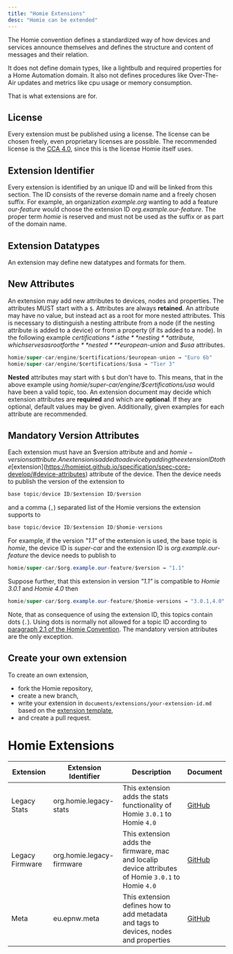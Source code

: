 ```yaml
---
title: "Homie Extensions"
desc: "Homie can be extended"
---
```


The Homie convention defines a standardized way of how devices and services announce themselves and defines the structure and content of messages and their relation.

It does not define domain types, like a lightbulb and required properties for a Home Automation domain.
It also not defines procedures like Over-The-Air updates and metrics like cpu usage or memory consumption.

That is what extensions are for.

## License

Every extension must be published using a license.
The license can be chosen freely, even proprietary licenses are possible.
The recommended license is the [CCA 4.0](https://homieiot.github.io/license), since this is the license Homie itself uses.

## Extension Identifier
Every extension is identified by an unique ID and will be linked from this section.
The ID consists of the reverse domain name and a freely chosen suffix.
For example, an organization *example.org* wanting to add a feature *our-feature* would choose the extension ID *org.example.our-feature*.
The proper term *homie* is reserved and must not be used as the suffix or as part of the domain name.

## Extension Datatypes
An extension may define new datatypes and formats for them.
	
## New Attributes
An extension may add new attributes to devices, nodes and properties.
The attributes MUST start with a `$`. Attributes are always **retained**.
An attribute may have no value, but instead act as a root for more nested attributes.
This is necessary to distinguish a nesting attribute from a node (if the nesting attribute is added to a device) or from a property (if its added to a node).
In the following example *$certifications* is the **nesting** attribute, which serves as root for the **nested** *$european-union* and *$usa* attributes.
```java
homie/super-car/engine/$certifications/$european-union → "Euro 6b"
homie/super-car/engine/$certifications/$usa → "Tier 3"
```
**Nested** attributes may start with `$` but don't have to.
This means, that in the above example using *homie/super-car/engine/$certifications/usa* would have been a valid topic, too.
An extension document may decide which extension attributes are **required** and which are **optional**.
If they are optional, default values may be given. Additionally, given examples for each attribute are recommended.

## Mandatory Version Attributes
Each extension must have an $version attribute and and $homie-versions attribute.
An extension is added to a device by adding the extension ID to the [$extension](https://homieiot.github.io/specification/spec-core-develop/#device-attributes) attribute of the device.
Then the device needs to publish the version of the extension to
```java
base topic/device ID/$extension ID/$version
```
and a comma (`,`) separated list of the Homie versions the extension supports to
```java
base topic/device ID/$extension ID/$homie-versions
```
For example, if the version *"1.1"* of the extension is used, the base topic is *homie*, the device ID is *super-car* and the extension ID is *org.example.our-feature* the device needs to publish to
```java
homie/super-car/$org.example.our-feature/$version → "1.1"
```
Suppose further, that this extension in version *"1.1"* is compatible to *Homie 3.0.1* and *Homie 4.0* then
```java
homie/super-car/$org.example.our-feature/$homie-versions → "3.0.1,4.0"
```
Note, that as consequence of using the extension ID, this topics contain dots (`.`).
Using dots is normally not allowed for a topic ID according to [paragraph 2.1 of the Homie Convention](https://homieiot.github.io/specification/#topic-ids).
The mandatory version attributes are the only exception.

## Create your own extension

To create an own extension,

* fork the Homie repository,
* create a new branch,
* write your extension in `documents/extensions/your-extension-id.md` based on the [extension template](),
* and create a pull request.

# Homie Extensions

<!--EXTENSIONS-->

| Extension       | Extension Identifier      | Description                                                                                         | Document   |
|-----------------|---------------------------|-----------------------------------------------------------------------------------------------------|------------|
| Legacy Stats    | org.homie.legacy-stats    | This extension adds the stats functionality of Homie `3.0.1` to Homie `4.0`                         | [GitHub]() |
| Legacy Firmware | org.homie.legacy-firmware | This extension adds the firmware, mac and localip device attributes of Homie `3.0.1` to Homie `4.0` | [GitHub]() |
| Meta            | eu.epnw.meta              | This extension defines how to add metadata and tags to devices, nodes and properties                | [GitHub]() |
